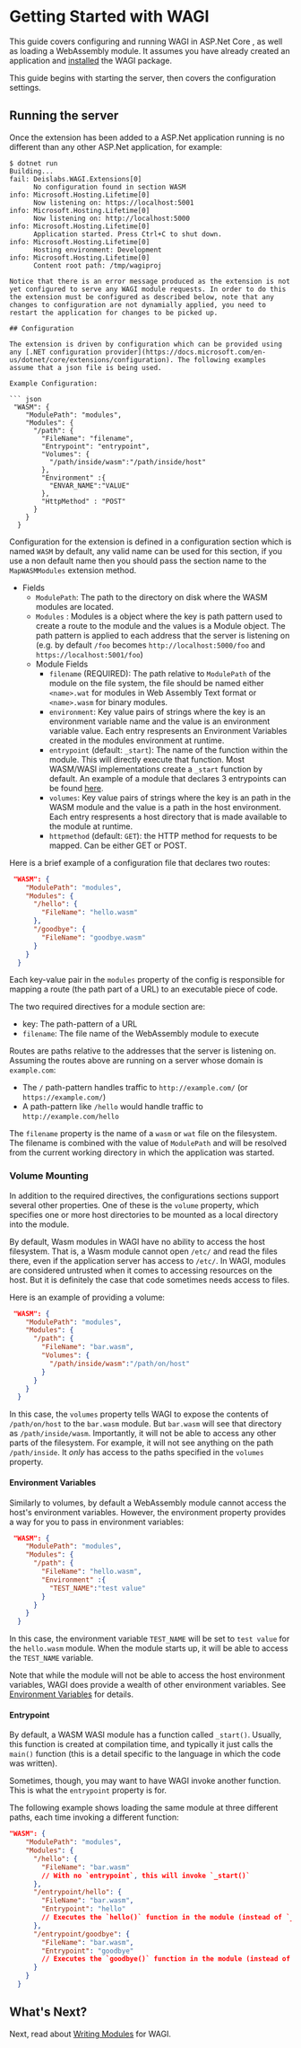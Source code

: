 # Getting Started with WAGI

This guide covers configuring and running WAGI in ASP.Net Core , as well as loading a WebAssembly module.
It assumes you have already created an application and [installed](installation.md) the WAGI package.

This guide begins with starting the server, then covers the configuration settings.

## Running the server

Once the extension has been added to a ASP.Net application running is no different than any other ASP.Net application, for example:

```console
$ dotnet run
Building...
fail: Deislabs.WAGI.Extensions[0]
      No configuration found in section WASM
info: Microsoft.Hosting.Lifetime[0]
      Now listening on: https://localhost:5001
info: Microsoft.Hosting.Lifetime[0]
      Now listening on: http://localhost:5000
info: Microsoft.Hosting.Lifetime[0]
      Application started. Press Ctrl+C to shut down.
info: Microsoft.Hosting.Lifetime[0]
      Hosting environment: Development
info: Microsoft.Hosting.Lifetime[0]
      Content root path: /tmp/wagiproj

Notice that there is an error message produced as the extension is not yet configured to serve any WAGI module requests. In order to do this the extension must be configured as described below, note that any changes to configuration are not dynamially applied, you need to restart the application for changes to be picked up.

## Configuration

The extension is driven by configuration which can be provided using any [.NET configuration provider](https://docs.microsoft.com/en-us/dotnet/core/extensions/configuration). The following examples assume that a json file is being used.

Example Configuration:

``` json
 "WASM": {
    "ModulePath": "modules",
    "Modules": {
      "/path": {
        "FileName": "filename",
        "Entrypoint": "entrypoint",
        "Volumes": {
          "/path/inside/wasm":"/path/inside/host"
        },
        "Environment" :{
          "ENVAR_NAME":"VALUE"
        },
        "HttpMethod" : "POST"
      }
    }
  }
```

Configuration for the extension is defined in a configuration section which is named `WASM` by default, any valid name can be used for this section, if you use a non default name then you should pass the section name to the ```MapWASMModules``` extension method.

- Fields
  - `ModulePath`: The path to the directory on disk where the WASM modules are located.
  - `Modules` : Modules is a object where the key is path pattern used to create a route to the module and the values is a Module object. The path pattern is applied to each address that the server is listening on (e.g. by default `/foo` becomes  `http://localhost:5000/foo` and `https://localhost:5001/foo`)
  - Module Fields
    - `filename` (REQUIRED): The path relative to `ModulePath` of the module on the file system, the file should be named either `<name>.wat` for modules in Web Assembly Text format or `<name>.wasm` for binary modules.
    - `environment`: Key value pairs of strings where the key is an environment variable name and the value is an environment variable value. Each entry respresents an Environment Variables created in the modules environment at runtime.
    - `entrypoint` (default: `_start`): The name of the function within the module. This will directly execute that function. Most WASM/WASI implementations create a `_start` function by default. An example of a module that declares 3 entrypoints can be found [here](https://github.com/technosophos/hello-wagi).
    - `volumes`: Key value pairs of strings where the key is an path in the WASM module and the value is a path in the host environment. Each entry respresents a host directory that is made available to the module at runtime.
    - `httpmethod` (default: `GET`): the HTTP method for requests to be mapped. Can be either GET or POST.

Here is a brief example of a configuration file that declares two routes:

```json
 "WASM": {
    "ModulePath": "modules",
    "Modules": {
      "/hello": {
        "FileName": "hello.wasm"
      },
      "/goodbye": {
        "FileName": "goodbye.wasm"
      }
    }
  }

```

Each key-value pair in the `modules` property of the config is responsible for mapping a route (the path part of a URL) to an executable piece of code.

The two required directives for a module section are:

- key: The path-pattern of a URL
- `filename`: The file name of the WebAssembly module to execute

Routes are paths relative to the addresses that the server is listening on. Assuming the routes above are running on a server whose domain is `example.com`:

- The `/` path-pattern handles traffic to `http://example.com/` (or `https://example.com/`)
- A path-pattern like `/hello` would handle traffic to `http://example.com/hello`

The `filename` property is the name of a `wasm` or `wat` file on the filesystem. The filename is combined with the value of `ModulePath` and will be resolved from the current working directory in which the application was started.

### Volume Mounting

In addition to the required directives, the configurations sections support several other properties.
One of these is the `volume` property, which specifies one or more host directories to be mounted as a local directory into the module.

By default, Wasm modules in WAGI have no ability to access the host filesystem.
That is, a Wasm module cannot open `/etc/` and read the files there, even if the application server has access to `/etc/`.
In WAGI, modules are considered untrusted when it comes to accessing resources on the host.
But it is definitely the case that code sometimes needs access to files.

Here is an example of providing a volume:

```json
 "WASM": {
    "ModulePath": "modules",
    "Modules": {
      "/path": {
        "FileName": "bar.wasm",
        "Volumes": {
          "/path/inside/wasm":"/path/on/host"
        }
      }
    }
  }
```

In this case, the `volumes` property tells WAGI to expose the contents of `/path/on/host` to the `bar.wasm` module.
But `bar.wasm` will see that directory as `/path/inside/wasm`. Importantly, it will not be able to access any other parts of the filesystem. For example, it will not see anything on the path `/path/inside`. It _only_ has access to the paths specified
in the `volumes` property.

#### Environment Variables

Similarly to volumes, by default a WebAssembly module cannot access the host's environment variables.
However, the environment property provides a way for you to pass in environment variables:

```json
 "WASM": {
    "ModulePath": "modules",
    "Modules": {
      "/path": {
        "FileName": "hello.wasm",
        "Environment" :{
          "TEST_NAME":"test value"
        }
      }
    }
  }
```

In this case, the environment variable `TEST_NAME` will be set to `test value` for the `hello.wasm` module.
When the module starts up, it will be able to access the `TEST_NAME` variable.

Note that while the module will not be able to access the host environment variables, WAGI does provide a wealth of other environment variables. See [Environment Variables](environment_variables.md) for details.

#### Entrypoint

By default, a WASM WASI module has a function called `_start()`.
Usually, this function is created at compilation time, and typically it just calls the `main()`
function (this is a detail specific to the language in which the code was written).

Sometimes, though, you may want to have WAGI invoke another function.
This is what the `entrypoint` property is for.

The following example shows loading the same module at three different paths, each time
invoking a different function:

```json
"WASM": {
    "ModulePath": "modules",
    "Modules": {
      "/hello": {
        "FileName": "bar.wasm"
        // With no `entrypoint`, this will invoke `_start()`
      },
      "/entrypoint/hello": {
        "FileName": "bar.wasm",
        "Entrypoint": "hello"
        // Executes the `hello()` function in the module (instead of `_start`)
      },
      "/entrypoint/goodbye": {
        "FileName": "bar.wasm",
        "Entrypoint": "goodbye"
        // Executes the `goodbye()` function in the module (instead of `_start`)
      }
    }
  }
```

## What's Next?

Next, read about [Writing Modules](writing_modules.md) for WAGI.

